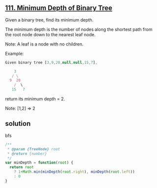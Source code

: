 ## [111. Minimum Depth of Binary Tree](https://leetcode.com/problems/minimum-depth-of-binary-tree/)
Given a binary tree, find its minimum depth.

The minimum depth is the number of nodes along the shortest path from the root node down to the nearest leaf node.

Note: A leaf is a node with no children.

Example:
```js
Given binary tree [3,9,20,null,null,15,7],

    3
   / \
  9  20
    /  \
   15   7
```
return its minimum depth = 2.

Note: [1,2] => 2

## solution
bfs
```js
/**
 * @param {TreeNode} root
 * @return {number}
 */
var minDepth = function(root) {
  return root
    ? 1+Math.min(minDepth(root.right), minDepth(root.left))
    : 0
}
```

